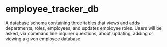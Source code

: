 # employee_tracker_db
A database schema containing three tables that views and adds departments, roles, employees, and updates employee roles. Users will be asked, via command line inquirer questions, about updating, adding or viewing a given employee database.